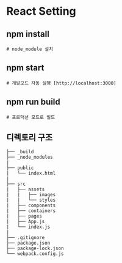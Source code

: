 # React Setting

## npm install

```
# node_module 설치
```

## npm start
 
```
# 개발모드 자동 실행 [http://localhost:3000]
```

## npm run build

```
# 프로덕션 모드로 빌드
```

## 디렉토리 구조

```
├── _build
├── _node_modules
|
├── public
|   └── index.html
|
├── src
|   ├── assets
|   |   ├── images
|   |   └── styles
|   ├── components
|   ├── containers
|   ├── pages
|   ├── App.js
|   └── index.js
|
├── .gitignore
├── package.json
├── package-lock.json
└── webpack.config.js
```

